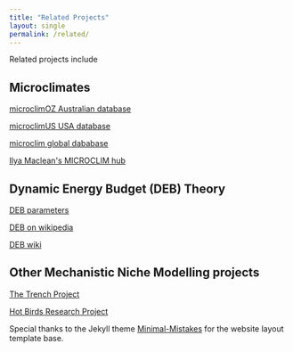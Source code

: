 ```yaml
---
title: "Related Projects"
layout: single
permalink: /related/
---
```


Related projects include

<h2>Microclimates</h2>
<a href="https://data.nceas.ucsb.edu/view/doi:10.5063/F1B56H16">microclimOZ Australian database</a> 

<a href="https://knb.ecoinformatics.org/view/doi:10.5063/F1B56H16">microclimUS USA database</a>

<a href="https://springernature.figshare.com/collections/microclim_Global_estimates_of_hourly_microclimate_based_on_long_term_monthly_climate_averages/878253">microclim global dababase</a>

<a href="https://sites.google.com/view/microclim/">Ilya Maclean's MICROCLIM hub</a>

<h2>Dynamic Energy Budget (DEB) Theory</h2>

<a href="https://www.bio.vu.nl/thb/deb/deblab/add_my_pet/">DEB parameters</a>

<a href="https://en.wikipedia.org/wiki/Dynamic_energy_budget_theory">DEB on wikipedia</a>

<a href="http://www.debtheory.org/wiki/">DEB wiki</a>

<h2>Other Mechanistic Niche Modelling projects</h2>

<a href="https://trenchproject.github.io/">The Trench Project</a>

<a href="https://hbresearchproject.wixsite.com/hbresearchproject">Hot Birds Research Project</a>

Special thanks to the Jekyll theme <a href="https://mmistakes.github.io/minimal-mistakes/" >Minimal-Mistakes</a> for the website layout template base.